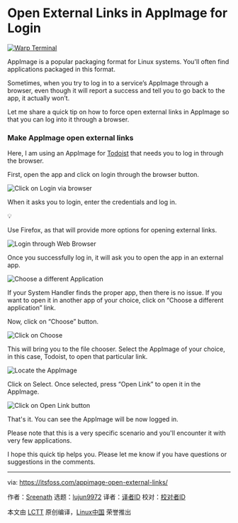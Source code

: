 [#]: subject: "Open External Links in AppImage for Login"
[#]: via: "https://itsfoss.com/appimage-open-external-links/"
[#]: author: "Sreenath https://itsfoss.com/author/sreenath/"
[#]: collector: "lujun9972/lctt-scripts-1705972010"
[#]: translator: " "
[#]: reviewer: " "
[#]: publisher: " "
[#]: url: " "

Open External Links in AppImage for Login
======

[![Warp Terminal][1]][2]

AppImage is a popular packaging format for Linux systems. You'll often find applications packaged in this format.

Sometimes, when you try to log in to a service’s AppImage through a browser, even though it will report a success and tell you to go back to the app, it actually won’t.

Let me share a quick tip on how to force open external links in AppImage so that you can log into it through a browser.

### Make AppImage open external links

Here, I am using an AppImage for [Todoist][3] that needs you to log in through the browser.

First, open the app and click on login through the browser button.

![Click on Login via browser][4]

When it asks you to login, enter the credentials and log in.

💡

Use Firefox, as that will provide more options for opening external links.

![Login through Web Browser][5]

Once you successfully log in, it will ask you to open the app in an external app.

![Choose a different Application][6]

If your System Handler finds the proper app, then there is no issue. If you want to open it in another app of your choice, click on “Choose a different application” link.

Now, click on “Choose” button.

![Click on Choose][7]

This will bring you to the file chooser. Select the AppImage of your choice, in this case, Todoist, to open that particular link.

![Locate the AppImage][8]

Click on Select. Once selected, press “Open Link” to open it in the AppImage.

![Click on Open Link button][9]

That's it. You can see the AppImage will be now logged in.

Please note that this is a very specific scenario and you'll encounter it with very few applications.

I hope this quick tip helps you. Please let me know if you have questions or suggestions in the comments.

--------------------------------------------------------------------------------

via: https://itsfoss.com/appimage-open-external-links/

作者：[Sreenath][a]
选题：[lujun9972][b]
译者：[译者ID](https://github.com/译者ID)
校对：[校对者ID](https://github.com/校对者ID)

本文由 [LCTT](https://github.com/LCTT/TranslateProject) 原创编译，[Linux中国](https://linux.cn/) 荣誉推出

[a]: https://itsfoss.com/author/sreenath/
[b]: https://github.com/lujun9972
[1]: https://itsfoss.com/assets/images/warp-terminal.webp
[2]: https://www.warp.dev?utm_source=its_foss&utm_medium=display&utm_campaign=linux_launch
[3]: https://todoist.com/
[4]: https://itsfoss.com/content/images/2023/10/1-click-on-login-via-browser.png
[5]: https://itsfoss.com/content/images/2023/10/2-click-on-login-button.png
[6]: https://itsfoss.com/content/images/2023/10/3-click-on-chose-different-application.png
[7]: https://itsfoss.com/content/images/2023/10/4-click-on-chose-to-open-file-browser-1.png
[8]: https://itsfoss.com/content/images/2023/10/5-select-appimage.png
[9]: https://itsfoss.com/content/images/2023/10/6-open-link-1.png
